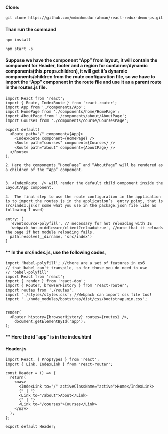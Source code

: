 #### Clone: 

```
git clone https://github.com/mdmahmudurrahman/react-redux-demo-ps.git

```

#### Than run the command

```
npm install

npm start -s

``` 


#### Suppose we have the component “App” from layout, it will contain the component for Header, footer and a region for container/dynamic components(this.props.children), it will get it’s dynamic components/children from the  route configuration file, so we have to import the “App”  component in the route file and use it as a parent route  in the routes.js file.

```
import React from 'react';
import { Route, IndexRoute } from 'react-router';
import App from './components/App';
import HomePage from './components/home/HomePage';
import AboutPage from './components/about/AboutPage';
import Courses from './components/course/CoursesPage';

export default(
  <Route path="/" component={App}>
    <IndexRoute component={HomePage} />
    <Route path="courses" component={Courses} />
    <Route path="about" component={AboutPage} />
  </Route>
);

```


    2. Here the components “HomePage” and “AboutPage” will be rendered as a children of the “App” component.


    3. <IndexRoute  /> will render the default child component inside the Layout/App component.
      
    4.  The final step to use the route configuration in the application is to import the routes.js in the application’s  entry point, that is src/index.js(or some what you use in the package.json file like as following I used)


```
entry: [
  'eventsource-polyfill', // necessary for hot reloading with IE
  'webpack-hot-middleware/client?reload=true', //note that it reloads the page if hot module reloading fails.
  path.resolve(__dirname, 'src/index')
]
```

#### ** In the src/index.js, use the following codes,

```
import 'babel-polyfill'; //there are a set of features in es6
// that babel can't transpile, so for those you do need to use 
// 'babel-polyfill'
import React from 'react';
import { render } from 'react-dom';
import { Router, browserHistory } from 'react-router';
import routes from './routes';
import './styles/styles.css'; //Webpack can import css file too!
import '../node_modules/bootstrap/dist/css/bootstrap.min.css';


render(
  <Router history={browserHistory} routes={routes} />,
    document.getElementById('app');
);
```



#### ** Here the id “app” is in the index.html

#### Header.js

```
import React, { PropTypes } from 'react';
import { Link, IndexLink } from 'react-router';

const Header = () => {
  return(
    <nav>
      <IndexLink to="/" activeClassName="active">Home</IndexLink>
      {" | "}
      <Link to="/about">About</Link>
      {" | "}
      <Link to="/courses">Courses</Link>
    </nav>
  );
};

export default Header;
```
